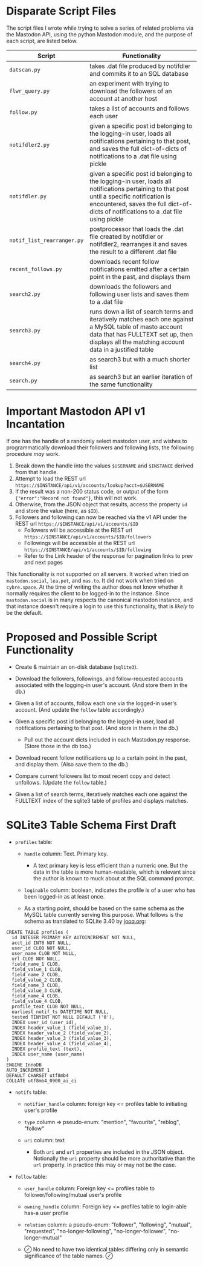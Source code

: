 # Disparate Script Files

The script files I wrote while trying to solve a series of related problems via the Mastodon API, using the python Mastodon module, and the purpose of each script, are listed below.

| Script                     | Functionality                                                                                                                                                                                                                      |
|----------------------------|------------------------------------------------------------------------------------------------------------------------------------------------------------------------------------------------------------------------------------|
| `datscan.py`               | takes .dat file produced by notifdler and commits it to an SQL database                                                                                                                                                            |
| `flwr_query.py`            | an experiment with trying to download the followers of an account at another host                                                                                                                                                  |
| `follow.py`                | takes a list of accounts and follows each user                                                                                                                                                                                     |
| `notifdler2.py`            | given a specific post id belonging to the logging-in user, loads all notifications pertaining to that post, and saves the full dict-of-dicts of notifications to a .dat file using pickle                                          |
| `notifdler.py`             | given a specific post id belonging to the logging-in user, loads all notifications pertaining to that post until a specific notification is encountered, saves the full dict-of-dicts of notifications to a .dat file using pickle |
| `notif_list_rearranger.py` | postprocessor that loads the .dat file created by notifdler or notifdler2, rearranges it and saves the result to a different .dat file                                                                                             |
| `recent_follows.py`        | downloads recent follow notifications emitted after a certain point in the past, and displays them                                                                                                                                 |
| `search2.py`               | downloads the followers and following user lists and saves them to a .dat file                                                                                                                                                     |
| `search3.py`               | runs down a list of search terms and iteratively matches each one against a MySQL table of masto account data that has FULLTEXT set up, then displays all the matching account data in a justified table                           |
| `search4.py`               | as search3 but with a much shorter list                                                                                                                                                                                            |
| `search.py`                | as search3 but an earlier iteration of the same functionality                                                                                                                                                                      |

# Important Mastodon API v1 Incantation

If one has the handle of a randomly select mastodon user, and wishes to programmatically download their followers and following lists, the following procedure *may* work.

1. Break down the handle into the values `$USERNAME` and `$INSTANCE` derived from that handle.
1. Attempt to load the REST url `https://$INSTANCE/api/v1/accounts/lookup?acct=$USERNAME`
1. If the result was a non-200 status code, or output of the form `{"error":"Record not found"}`, this will not work.
1. Otherwise, from the JSON object that results, access the property `id` and store the value (here, as `$ID`).
1. Followers and following can now be reached via the v1 API under the REST url `https://$INSTANCE/api/v1/accounts/$ID`
    * Followers will be accessible at the REST url `https://$INSTANCE/api/v1/accounts/$ID/followers`
    * Followings will be accessible at the REST url `https://$INSTANCE/api/v1/accounts/$ID/following`
    * Refer to the Link header of the response for pagination links to prev and next pages

This functionality is not supported on all servers. It worked when tried on `mastodon.social`, `lea.pet`, and `mas.to`. It did not work when tried on `cybre.space`. At the time of writing the author does not know whether it normally requires the client to be logged-in to the instance. Since `mastodon.social` is in many respects the canonical mastodon instance, and that instance doesn't require a login to use this functionality, that is *likely* to be the default.

# Proposed and Possible Script Functionality

* Create & maintain an on-disk database (`sqlite3`).

* Download the followers, followings, and follow-requested accounts associated with the logging-in user's account. (And store them in the db.)

* Given a list of accounts, follow each one via the logged-in user's account. (And update the `follow` table accordingly.)

* Given a specific post id belonging to the logged-in user, load all notifications pertaining to that post. (And store in them in the db.)

    * Pull out the account dicts included in each Mastodon.py response. (Store those in the db too.)

* Download recent follow notifications up to a certain point in the past, and display them. (Also save them to the db.)

* Compare current followers list to most recent copy and detect unfollows. (Update the `follow` table.)

* Given a list of search terms, iteratively matches each one against the FULLTEXT index of the sqlite3 table of profiles and displays matches.

# SQLite3 Table Schema First Draft

* `profiles` table:

    * `handle` column: Text. Primary key.

        * A text primary key is less efficient than a numeric one. But the data in the table is more human-readable, which is relevant since the author is known to muck about at the SQL command prompt.

    * `loginable` column: boolean, indicates the profile is of a user who has been logged-in as at least once.

    * As a starting point, should be based on the same schema as the MySQL table currently serving this purpose. What follows is the schema as translated to SQLite 3.40 by [jooq.org](https://www.jooq.org/):

```
CREATE TABLE profiles (
  id INTEGER PRIMARY KEY AUTOINCREMENT NOT NULL,
  acct_id INT8 NOT NULL,
  user_id CLOB NOT NULL,
  user_name CLOB NOT NULL,
  url CLOB NOT NULL,
  field_name_1 CLOB,
  field_value_1 CLOB,
  field_name_2 CLOB,
  field_value_2 CLOB,
  field_name_3 CLOB,
  field_value_3 CLOB,
  field_name_4 CLOB,
  field_value_4 CLOB,
  profile_text CLOB NOT NULL,
  earliest_notif_ts DATETIME NOT NULL,
  tested TINYINT NOT NULL DEFAULT ('0'),
  INDEX user_id (user_id),
  INDEX header_value_1 (field_value_1),
  INDEX header_value_2 (field_value_2),
  INDEX header_value_3 (field_value_3),
  INDEX header_value_4 (field_value_4),
  INDEX profile_text (text),
  INDEX user_name (user_name)
)
ENGINE InnoDB
AUTO_INCREMENT 1
DEFAULT CHARSET utf8mb4
COLLATE utf8mb4_0900_ai_ci
```

* `notifs` table:

    * `notifier_handle` column: foreign key <= profiles table to initiating user's profile

    * `type` column => pseudo-enum: "mention", "favourite", "reblog", "follow"

    * `uri` column: text

        * Both `uri` and `url` properties are included in the JSON object. Notionally the `uri` property should be more authoritative than the `url` property. In practice this may or may not be the case.

* `follow` table:

    * `user_handle` column: Foreign key <= profiles table to follower/following/mutual user's profile

    * `owning_handle` column: Foreign key <= profiles table to login-able has-a user profile

    * `relation` column: a pseudo-enum: "follower", "following", "mutual", "requested", "no-longer-following", "no-longer-follower", "no-longer-mutual"

    * ⊘ No need to have two identical tables differing only in semantic significance of the table names. ⊘ 


